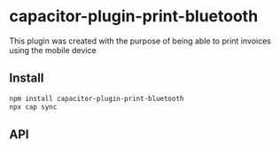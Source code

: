 # capacitor-plugin-print-bluetooth

This plugin was created with the purpose of being able to print invoices using the mobile device

## Install

```bash
npm install capacitor-plugin-print-bluetooth
npx cap sync
```

## API

<docgen-index></docgen-index>

<docgen-api>
<!-- run docgen to generate docs from the source -->
<!-- More info: https://github.com/ionic-team/capacitor-docgen -->
</docgen-api>
